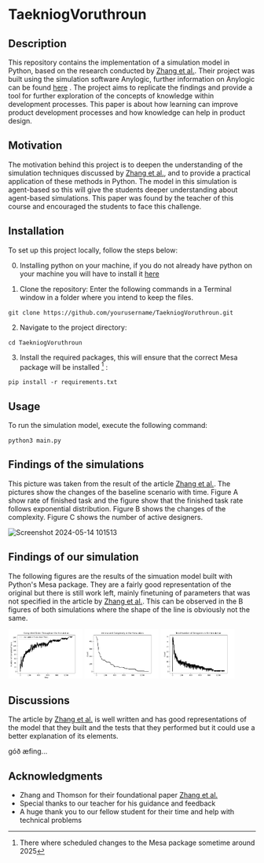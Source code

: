 # TaekniogVoruthroun

## Description
This repository contains the implementation of a simulation model in Python, based on the research conducted by [Zhang et al.][Zhang]. Their project was built using the simulation software Anylogic, further information on Anylogic can be found [here](https://www.anylogic.com) . The project aims to replicate the findings and provide a tool for further exploration of the concepts of knowledge within development processes. This paper is about how learning can improve product development processes and how knowledge can help in product design.

## Motivation
The motivation behind this project is to deepen the understanding of the simulation techniques discussed by [Zhang et al.][Zhang], and to provide a practical application of these methods in Python. The model in this simulation is agent-based so this will give the students deeper understanding about agent-based simulations. This paper was found by the teacher of this course and encouraged the students to face this challenge.

## Installation
To set up this project locally, follow the steps below:

0. Installing python on your machine, if you do not already have python on your machine you will have to install it [here](https://www.python.org/downloads/)

1. Clone the repository:
Enter the following commands in a Terminal window in a folder where you intend to keep the files.
```
git clone https://github.com/yourusername/TaekniogVoruthroun.git
```
2. Navigate to the project directory:

``` 
cd TaekniogVoruthroun
```
3. Install the required packages, this will ensure that the correct Mesa package will be installed [^1] :

```
pip install -r requirements.txt
```
## Usage
To run the simulation model, execute the following command:

```
python3 main.py
```

## Findings of the simulations

This picture was taken from the result of the article [Zhang et al.][Zhang]. The pictures show the changes of the baseline scenario with time. Figure A show rate of finished task and the figure show that the finished task rate follows exponential distribution. Figure B shows the changes of the complexity. Figure C shows the number of active designers.

![Screenshot 2024-05-14 101513](https://github.com/Tarnarsson/TaekniogVoruthroun/assets/80471217/d8a270a6-f522-4c53-9099-7129848db1af)

## Findings of our simulation

The following figures are the results of the simuation model built with Python's Mesa package. They are a fairly good representation of the original but there is still work left, mainly finetuning of parameters that was not specified in the article by [Zhang et al.][Zhang]. This can be observed in the B figures of both simulations where the shape of the line is obviously not the same. 

<p float="left">
  <img src="img/completed_tasks_plot.png" width="30%" />
  <img src="img/unresolved_complexity.png" width="30%" /> 
  <img src="img/number_of_designers.png" width="30%" />
</p>

## Discussions 
The article by [Zhang et al.][Zhang] is well written and has good representations of the model that they built and the tests that they performed but it could use a better explanation of its elements.

góð æfing...

## Acknowledgments
- Zhang and Thomson for their foundational paper [Zhang et al.][Zhang]
- Special thanks to our teacher for his guidance and feedback
- A huge thank you to our fellow student for their time and help with technical problems

[Zhang]: https://link.springer.com/article/10.1007/s00163-017-0274-3
[^1]: There where scheduled changes to the Mesa package sometime around 2025
